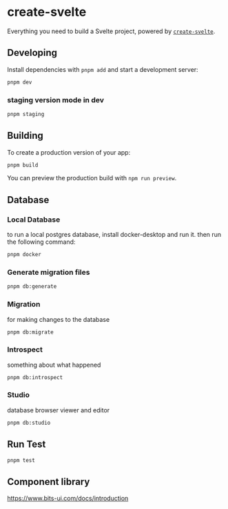 # create-svelte

Everything you need to build a Svelte project, powered by [`create-svelte`](https://github.com/sveltejs/kit/tree/master/packages/create-svelte).

## Developing

Install dependencies with `pnpm add` and start a development server:

```bash
pnpm dev
```

### staging version mode in dev

```bash
pnpm staging
```

## Building

To create a production version of your app:

```bash
pnpm build
```

You can preview the production build with `npm run preview`.

## Database

### Local Database

to run a local postgres database, install docker-desktop and run it. then run the following command:

```bash
pnpm docker
```

### Generate migration files

```bash
pnpm db:generate
```

### Migration

for making changes to the database

```bash
pnpm db:migrate
```

### Introspect

something about what happened

```bash
pnpm db:introspect
```

### Studio

database browser viewer and editor

```bash
pnpm db:studio
```

## Run Test

```bash
pnpm test
```

## Component library

https://www.bits-ui.com/docs/introduction
